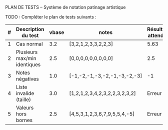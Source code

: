 PLAN DE TESTS – Système de notation patinage artistique

TODO : Compléter le plan de tests suivants : 

| # | Description du test          | vbase | notes                         | Résultat attendu | Résultat obtenu |
|---|------------------------------|-------|-------------------------------|------------------|-----------------|
| 1 | Cas normal                   | 3.2   | [3,2,1,2,3,3,2,2,3]           | 5.63             | 5.63            |
| 2 | Plusieurs max/min identiques | 2.5   | [0,0,0,0,0,0,0,0,0]           | 2.5              | 2.5             |
| 3 | Notes négatives              | 1.0   | [-1,-2,-1,-3,-2,-1,-3,-2,-3]  | -1               | -1              |
| 4 | Liste invalide (taille)      | 3.0   | [1,2,1,2,3,4,2,3,2,2,3,2,3,2] | Erreur           | Erreur          |
| 5 | Valeurs hors bornes          | 2.5   | [4,5,3,1,2,3,6,7,9,5,5,4,-5]  | Erreur           |                 |


